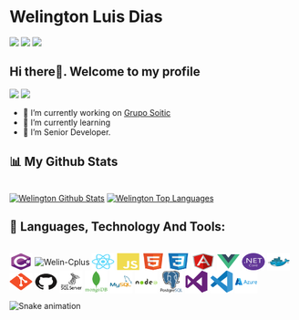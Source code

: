 # Welington Luis Dias
<div> 
  <a href = "mailto:welin7uelf@gmail.com"><img src="https://img.shields.io/badge/-Gmail-%23333?style=for-the-badge&logo=gmail&logoColor=white" target="_blank"></a>
  <a href="https://www.linkedin.com/in/welington-dias-3062764b/" target="_blank"><img src="https://img.shields.io/badge/-LinkedIn-%230077B5?style=for-the-badge&logo=linkedin&logoColor=white" target="_blank"></a> 
  <a href="https://www.instagram.com/welingtonluisdias/" target="_blank"><img src="https://img.shields.io/badge/-Instagram-%23E4405F?style=for-the-badge&logo=instagram&logoColor=white" target="_blank"></a>
</div>

## Hi there👋. Welcome to my profile
<img style="margin: 0 auto" src="https://media.giphy.com/media/xT9IgzoKnwFNmISR8I/giphy.gif" height="200"> <img style="margin: 0 auto" src="https://media4.giphy.com/media/AHcEGB5nuIALBqKWjp/giphy.gif" height="200">

- 🔭 I’m currently working on <a target="_blank" href="https://soitic.com.br///">Grupo Soitic</a>
- 🌱 I’m currently learning
- 👷 I’m Senior Developer.

## 📊 My Github Stats

<br/>
  <a href="https://github.com/welin7.git"><img alt="Welington Github Stats" height="180em" src="https://github-readme-stats.vercel.app/api?username=welin7&show_icons=true&count_private=true&theme=react&hide_border=true&bg_color=0D1117" /></a>
  <a href="https://github.com/welin.git"><img alt="Welington Top Languages" height="180em" src="https://github-readme-stats.vercel.app/api/top-langs/?username=welin7&langs_count=8&count_private=true&layout=compact&theme=react&hide_border=true&bg_color=0D1117" /></a>
<br/>  
 
## 🚀 Languages, Technology And Tools:
 
<div style="display: inline_block"><br>
  <img align="center" alt="Welin-Csharp" height="30" width="40" src="https://raw.githubusercontent.com/devicons/devicon/master/icons/csharp/csharp-original.svg">
  <img align="center" alt="Welin-Cplus" height="30" width="40" src="https://cdn.jsdelivr.net/gh/devicons/devicon/icons/cplusplus/cplusplus-original.svg"> 
  <img align="center" alt="Welin-React" height="30" width="40" src="https://raw.githubusercontent.com/devicons/devicon/master/icons/react/react-original.svg">
  <img align="center" alt="Welin-Js" height="30" width="40" src="https://raw.githubusercontent.com/devicons/devicon/master/icons/javascript/javascript-plain.svg">
  <img align="center" alt="Welin-HTML" height="30" width="40" src="https://raw.githubusercontent.com/devicons/devicon/master/icons/html5/html5-original.svg">
  <img align="center" alt="Welin-CSS" height="30" width="40" src="https://raw.githubusercontent.com/devicons/devicon/master/icons/css3/css3-original.svg">
  <img align="center" alt="Welin-Angular" height="30" width="40" src="https://raw.githubusercontent.com/devicons/devicon/master/icons/angularjs/angularjs-original.svg">
  <img align="center" alt="Welin-Vue-Js" height="30" width="40" src="https://raw.githubusercontent.com/devicons/devicon/master/icons/vuejs/vuejs-original.svg">
  <img align="center" alt="Welin-Dotnetcore" height="30" width="40" src="https://raw.githubusercontent.com/devicons/devicon/master/icons/dotnetcore/dotnetcore-original.svg">
  <img align="center" alt="Welin-Docker" height="30" width="40" src="https://raw.githubusercontent.com/devicons/devicon/master/icons/docker/docker-original.svg">
  <img align="center" alt="Welin-Git" height="30" width="40" src="https://raw.githubusercontent.com/devicons/devicon/master/icons/git/git-original.svg">
  <img align="center" alt="Welin-Github" height="30" width="40" src="https://raw.githubusercontent.com/devicons/devicon/master/icons/github/github-original.svg">
  <img align="center" alt="Welin-SqlServer" height="40" width="40" src="https://raw.githubusercontent.com/devicons/devicon/master/icons/microsoftsqlserver/microsoftsqlserver-plain-wordmark.svg">
  <img align="center" alt="Welin-MongoDb" height="40" width="40" src="https://raw.githubusercontent.com/devicons/devicon/master/icons/mongodb/mongodb-plain-wordmark.svg">
  <img align="center" alt="Welin-Mysql" height="40" width="40" src="https://raw.githubusercontent.com/devicons/devicon/master/icons/mysql/mysql-original-wordmark.svg">
  <img align="center" alt="Welin-NodeJs" height="40" width="40" src="https://raw.githubusercontent.com/devicons/devicon/master/icons/nodejs/nodejs-original-wordmark.svg">
  <img align="center" alt="Welin-Postg" height="40" width="40" src="https://raw.githubusercontent.com/devicons/devicon/master/icons/postgresql/postgresql-original-wordmark.svg">
  <img align="center" alt="Welin-VStudio" height="40" width="40" src="https://raw.githubusercontent.com/devicons/devicon/master/icons/visualstudio/visualstudio-plain.svg">
  <img align="center" alt="Welin-VSCode" height="40" width="40" src="https://raw.githubusercontent.com/devicons/devicon/master/icons/vscode/vscode-original.svg">
  <img align="center" alt="Welin-Azure" height="40" width="40" src="https://raw.githubusercontent.com/devicons/devicon/master/icons/azure/azure-original-wordmark.svg">
  
  ![Snake animation](https://github.com/Welin7/Welin7/blob/output/github-contribution-grid-snake.svg)
</div>


  
 
 


